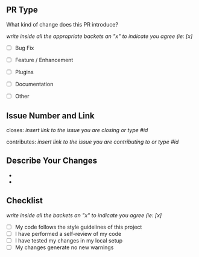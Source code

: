 ## PR Type

What kind of change does this PR introduce?

_write inside all the appropriate backets an "x" to indicate you agree (ie: [x]_

- [ ] Bug Fix
- [ ] Feature / Enhancement
- [ ] Plugins
- [ ] Documentation
- [ ] Other


## Issue Number and Link

closes: _insert link to the issue you are closing or type #id_

contributes: _insert link to the issue you are contributing to or type #id_


## Describe Your Changes

-
-

## Checklist

_write inside all the backets an "x" to indicate you agree (ie: [x]_

- [ ] My code follows the style guidelines of this project
- [ ] I have performed a self-review of my code
- [ ] I have tested my changes in my local setup
- [ ] My changes generate no new warnings
